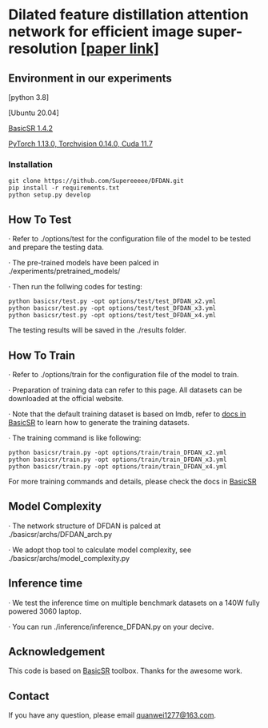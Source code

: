 # Dilated feature distillation attention network for efficient image super-resolution [[paper link]](https://www.sciencedirect.com/science/article/abs/pii/S0031320325005163)

## Environment in our experiments
[python 3.8]

[Ubuntu 20.04]

[BasicSR 1.4.2](https://github.com/XPixelGroup/BasicSR)

[PyTorch 1.13.0, Torchvision 0.14.0, Cuda 11.7](https://pytorch.org/get-started/previous-versions/)

### Installation
```
git clone https://github.com/Supereeeee/DFDAN.git
pip install -r requirements.txt
python setup.py develop
```

## How To Test
· Refer to ./options/test for the configuration file of the model to be tested and prepare the testing data.  

· The pre-trained models have been palced in ./experiments/pretrained_models/  

· Then run the follwing codes for testing:  

```
python basicsr/test.py -opt options/test/test_DFDAN_x2.yml
python basicsr/test.py -opt options/test/test_DFDAN_x3.yml
python basicsr/test.py -opt options/test/test_DFDAN_x4.yml
```
The testing results will be saved in the ./results folder.

## How To Train
· Refer to ./options/train for the configuration file of the model to train.  

· Preparation of training data can refer to this page. All datasets can be downloaded at the official website.  

· Note that the default training dataset is based on lmdb, refer to [docs in BasicSR](https://github.com/XPixelGroup/BasicSR/blob/master/docs/DatasetPreparation.md) to learn how to generate the training datasets.  

· The training command is like following:
```
python basicsr/train.py -opt options/train/train_DFDAN_x2.yml
python basicsr/train.py -opt options/train/train_DFDAN_x3.yml
python basicsr/train.py -opt options/train/train_DFDAN_x4.yml
```
For more training commands and details, please check the docs in [BasicSR](https://github.com/XPixelGroup/BasicSR)  

## Model Complexity
· The network structure of DFDAN is palced at ./basicsr/archs/DFDAN_arch.py

· We adopt thop tool to calculate model complexity, see ./basicsr/archs/model_complexity.py

## Inference time
· We test the inference time on multiple benchmark datasets on a 140W fully powered 3060 laptop. 

· You can run ./inference/inference_DFDAN.py on your decive.


## Acknowledgement
This code is based on [BasicSR](https://github.com/XPixelGroup/BasicSR) toolbox. Thanks for the awesome work.

## Contact
If you have any question, please email quanwei1277@163.com.
